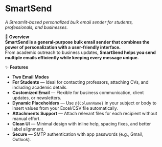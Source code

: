 # **SmartSend**  
*A Streamlit-based personalized bulk email sender for students, professionals, and businesses.*

📌 **Overview**  
**SmartSend is a general-purpose bulk email sender that combines the power of personalization with a user-friendly interface.**  
From academic outreach to business updates, **SmartSend helps you send multiple emails efficiently while keeping every message unique.**

✨ **Features**  
- **Two Email Modes**  
- **For Students** — Ideal for contacting professors, attaching CVs, and including academic details.  
- **Customized Email** — Flexible for business communication, client updates, or newsletters.  
- **Dynamic Placeholders** — Use `@{ColumnName}` in your subject or body to insert values from your Excel/CSV file automatically.  
- **Attachments Support** — Attach relevant files for each recipient without manual effort.  
- **Clean UI** — Minimal design with inline help, spacing fixes, and better label alignment.  
- **Secure** — SMTP authentication with app passwords (e.g., Gmail, Outlook).
